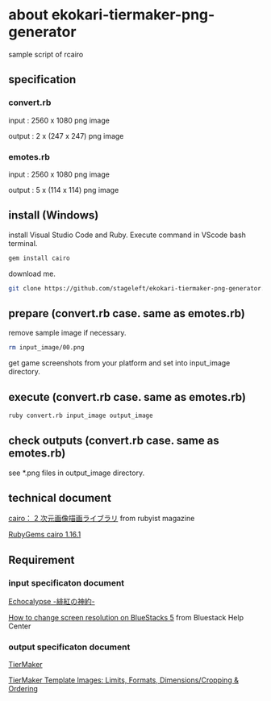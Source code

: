 # about ekokari-tiermaker-png-generator

sample script of rcairo

## specification

### convert.rb

input : 2560 x 1080 png image

output : 2 x (247 x 247) png image

### emotes.rb

input : 2560 x 1080 png image

output : 5 x (114 x 114) png image

## install (Windows)

install Visual Studio Code and Ruby.
Execute command in VScode bash terminal.

```sh
gem install cairo
```

download me.

```sh
git clone https://github.com/stageleft/ekokari-tiermaker-png-generator.git
```

## prepare (convert.rb case. same as emotes.rb)

remove sample image if necessary.

```sh
rm input_image/00.png
```

get game screenshots from your platform and set into input_image directory.

## execute (convert.rb case. same as emotes.rb)

```sh
ruby convert.rb input_image output_image
```

## check outputs (convert.rb case. same as emotes.rb)

see *.png files in output_image directory.

## technical document

[cairo： 2 次元画像描画ライブラリ](https://magazine.rubyist.net/articles/0019/0019-cairo.html) from rubyist magazine

[RubyGems cairo 1.16.1](https://rubygems.org/gems/cairo/versions/1.16.1?locale=ja)

## Requirement

### input specificaton document

[Echocalypse -緋紅の神約-](https://www.ekokari.jp/main)

[How to change screen resolution on BlueStacks 5](https://support.bluestacks.com/hc/en-us/articles/4402958247949-How-to-change-screen-resolution-on-BlueStacks-5) from Bluestack Help Center

### output specificaton document

[TierMaker](https://tiermaker.com/)

[TierMaker Template Images: Limits, Formats, Dimensions/Cropping & Ordering](https://tiermaker.com/blog/support/18/image-limits/#:~:text=Template%20Image%20Limits%20(Number%20of%20Images%20%26%C2%A0Total%20Image%C2%A0File%20Size))
